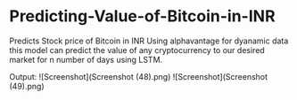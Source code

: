 # Predicting-Value-of-Bitcoin-in-INR
Predicts Stock price of Bitcoin in INR
Using alphavantage for dyanamic data this model can predict the value of any cryptocurrency
to our desired market for n number of days using LSTM.



Output:
![Screenshot](Screenshot (48).png)
![Screenshot](Screenshot (49).png)
